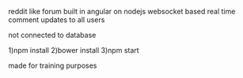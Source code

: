 reddit like forum built in angular on nodejs
websocket based real time comment updates to all users


not connected to database


1)npm install
2)bower install
3)npm start

made for training purposes

